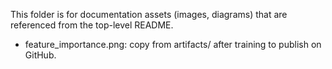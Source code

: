 This folder is for documentation assets (images, diagrams) that are referenced from the top-level README.

- feature_importance.png: copy from artifacts/ after training to publish on GitHub.
